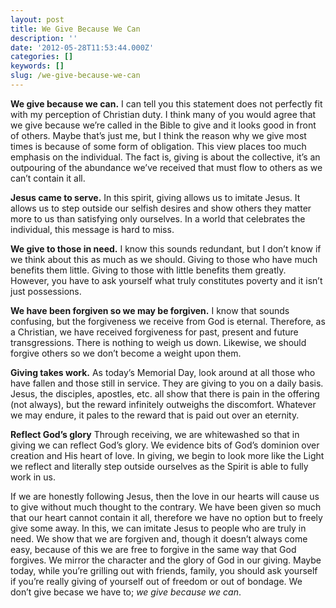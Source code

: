 ```yaml
---
layout: post
title: We Give Because We Can
description: ''
date: '2012-05-28T11:53:44.000Z'
categories: []
keywords: []
slug: /we-give-because-we-can
---
```


**We give because we can.** I can tell you this statement does not perfectly fit with my perception of Christian duty. I think many of you would agree that we give because we’re called in the Bible to give and it looks good in front of others. Maybe that’s just me, but I think the reason why we give most times is because of some form of obligation. This view places too much emphasis on the individual. The fact is, giving is about the collective, it’s an outpouring of the abundance we’ve received that must flow to others as we can’t contain it all.

**Jesus came to serve.** In this spirit, giving allows us to imitate Jesus. It allows us to step outside our selfish desires and show others they matter more to us than satisfying only ourselves. In a world that celebrates the individual, this message is hard to miss.

**We give to those in need.** I know this sounds redundant, but I don’t know if we think about this as much as we should. Giving to those who have much benefits them little. Giving to those with little benefits them greatly. However, you have to ask yourself what truly constitutes poverty and it isn’t just possessions.

**We have been forgiven so we may be forgiven.** I know that sounds confusing, but the forgiveness we receive from God is eternal. Therefore, as a Christian, we have received forgiveness for past, present and future transgressions. There is nothing to weigh us down. Likewise, we should forgive others so we don’t become a weight upon them.

**Giving takes work.** As today’s Memorial Day, look around at all those who have fallen and those still in service. They are giving to you on a daily basis. Jesus, the disciples, apostles, etc. all show that there is pain in the offering (not always), but the reward infinitely outweighs the discomfort. Whatever we may endure, it pales to the reward that is paid out over an eternity.

**Reflect God’s glory** Through receiving, we are whitewashed so that in giving we can reflect God’s glory. We evidence bits of God’s dominion over creation and His heart of love. In giving, we begin to look more like the Light we reflect and literally step outside ourselves as the Spirit is able to fully work in us.

If we are honestly following Jesus, then the love in our hearts will cause us to give without much thought to the contrary. We have been given so much that our heart cannot contain it all, therefore we have no option but to freely give some away. In this, we can imitate Jesus to people who are truly in need. We show that we are forgiven and, though it doesn’t always come easy, because of this we are free to forgive in the same way that God forgives. We mirror the character and the glory of God in our giving. Maybe today, while you’re grilling out with friends, family, you should ask yourself if you’re really giving of yourself out of freedom or out of bondage. We don’t give becase we have to; _we give because we can_.